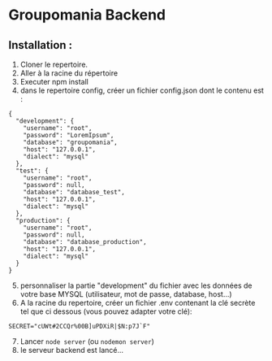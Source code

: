 # Groupomania Backend

## Installation : 
1. Cloner le repertoire.
2. Aller à la racine du répertoire
3. Executer npm install
4. dans le repertoire config, créer un fichier config.json dont le contenu est :
```
{
  "development": {
    "username": "root",
    "password": "LoremIpsum",
    "database": "groupomania",
    "host": "127.0.0.1",
    "dialect": "mysql"
  },
  "test": {
    "username": "root",
    "password": null,
    "database": "database_test",
    "host": "127.0.0.1",
    "dialect": "mysql"
  },
  "production": {
    "username": "root",
    "password": null,
    "database": "database_production",
    "host": "127.0.0.1",
    "dialect": "mysql"
  }
}
```
5. personnaliser la partie "development" du fichier avec les données de votre base MYSQL (utilisateur, mot de passe, database, host...)
6. A la racine du repertoire, créer un fichier .env contenant la clé secrète tel que ci dessous (vous pouvez adapter votre clé): 
```
SECRET="cUWt#2CCQr%00B]uPDXiR|$N:p7J`F"
```
7. Lancer `node server` (ou `nodemon server`)
8. le serveur backend est lancé...